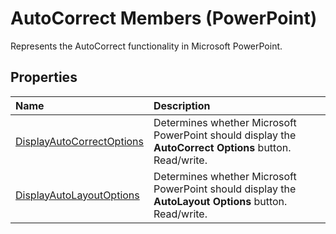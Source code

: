 
# AutoCorrect Members (PowerPoint)
Represents the AutoCorrect functionality in Microsoft PowerPoint.

## Properties



|**Name**|**Description**|
|:-----|:-----|
| [DisplayAutoCorrectOptions](d3d769aa-af42-27c2-1c8e-39684d4f70a7.md)|Determines whether Microsoft PowerPoint should display the  **AutoCorrect Options** button. Read/write.|
| [DisplayAutoLayoutOptions](2afaf8e2-a30d-1076-3e78-2ee9a4533482.md)|Determines whether Microsoft PowerPoint should display the  **AutoLayout Options** button. Read/write.|

